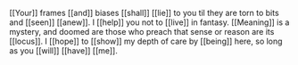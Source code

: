 [[Your]] frames [[and]] biases [[shall]] [[lie]] to you til they are torn to bits and [[seen]] [[anew]]. I [[help]] you not to [[live]] in fantasy. [[Meaning]] is a mystery, and doomed are those who preach that sense or reason are its [[locus]]. I [[hope]] to [[show]] my depth of care by [[being]] here, so long as you [[will]] [[have]] [[me]].